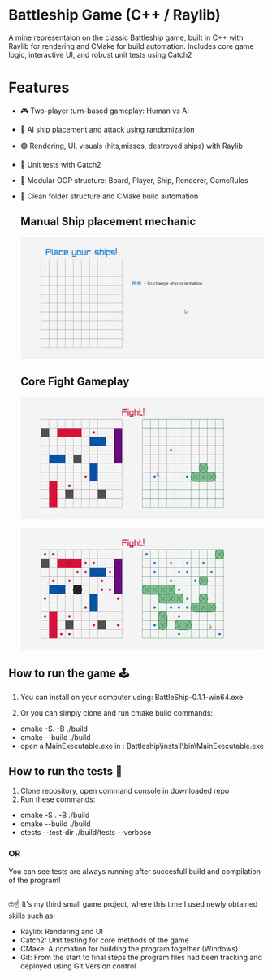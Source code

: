 # Battleship Game (C++ / Raylib)
A mine representaion on the classic Battleship game, built in C++ with Raylib for rendering and CMake for build automation.
Includes core game logic, interactive UI, and robust unit tests using Catch2

# Features
- 🎮 Two-player turn-based gameplay: Human vs AI
- 🤖 AI ship placement and attack using randomization
- 🟢 Rendering, UI, visuals (hits,misses, destroyed ships) with Raylib
- 🧪 Unit tests with Catch2
- 🧱 Modular OOP structure: Board, Player, Ship, Renderer, GameRules
- 📁 Clean folder structure and CMake build automation
    ## Manual Ship placement mechanic
  ![Ship placement](assets/GIFs/Ship_placement.gif)

  ## Core Fight Gameplay
  ![Fight](assets/GIFs/Fight.gif)

  ![Win](assets/GIFs/Win.gif)
  
## How to run the game 🕹
1) You can install on your computer using: 
BattleShip-0.1.1-win64.exe

2) Or you can simply clone and run cmake build commands:
 - cmake -S. -B ./build
 - cmake --build ./build
 - open a MainExecutable.exe in : Battleship\install\bin\MainExecutable.exe

##
## How to run the tests 🧪
1. Clone repository, open command console in downloaded repo
2. Run these commands: 
 - cmake -S . -B ./build
 - cmake --build ./build
 - ctests --test-dir ./build/tests --verbose
 ### OR 
You can see tests are always running after succesfull build and compilation of the program! 
##
🤓☝️ It's my third small game project, where this time I used newly obtained skills such as:
- Raylib:	Rendering and UI
- Catch2:	Unit testing for core methods of the game
- CMake:	Automation for building the program together (Windows)
- Git:	From the start to final steps the program files had been tracking and deployed using Git Version control
